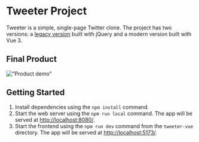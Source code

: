# Tweeter Project

Tweeter is a simple, single-page Twitter clone. The project has two versions: a [legacy version](https://github.com/vwt604/tweeter-jquery) built with jQuery and a modern version built with Vue 3.

## Final Product

!["Product demo"](https://github.com/vwt604/tweeter/blob/master/docs/tweeter-demo.gif)

## Getting Started

1. Install dependencies using the `npm install` command.
2. Start the web server using the `npm run local` command. The app will be served at <http://localhost:8080/>.
3. Start the frontend using the `npm run dev` command from the `tweeter-vue` directory. The app will be served at <http://localhost:5173/>.
